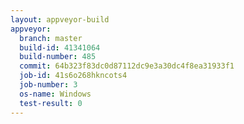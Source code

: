 ```yaml
---
layout: appveyor-build
appveyor:
  branch: master
  build-id: 41341064
  build-number: 485
  commit: 64b323f83dc0d87112dc9e3a30dc4f8ea31933f1
  job-id: 41s6o268hkncots4
  job-number: 3
  os-name: Windows
  test-result: 0
---
```

